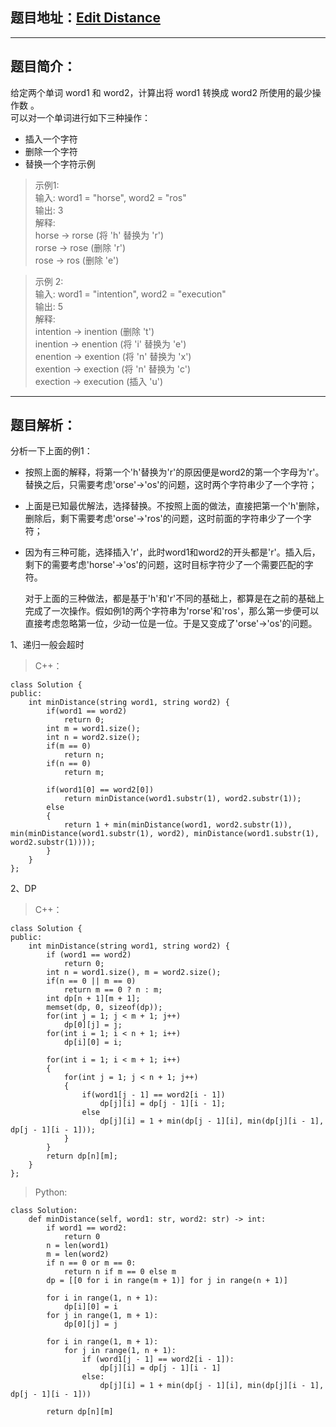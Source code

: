 ## 题目地址：[Edit Distance](https://leetcode.com/problems/edit-distance/)
---
## 题目简介：
给定两个单词 word1 和 word2，计算出将 word1 转换成 word2 所使用的最少操作数 。  
可以对一个单词进行如下三种操作：
- 插入一个字符
- 删除一个字符
- 替换一个字符示例 


> 示例1:  
> 输入: word1 = "horse", word2 = "ros"  
> 输出: 3  
> 解释:   
> horse -> rorse (将 'h' 替换为 'r')  
> rorse -> rose (删除 'r')  
> rose -> ros (删除 'e')
 
> 示例 2:  
> 输入: word1 = "intention", word2 = "execution"  
> 输出: 5  
> 解释:   
> intention -> inention (删除 't')  
> inention -> enention (将 'i' 替换为 'e')  
> enention -> exention (将 'n' 替换为 'x')  
> exention -> exection (将 'n' 替换为 'c')  
> exection -> execution (插入 'u')

---
## 题目解析：
分析一下上面的例1：

- 按照上面的解释，将第一个'h'替换为'r'的原因便是word2的第一个字母为'r'。替换之后，只需要考虑'orse'->'os'的问题，这时两个字符串少了一个字符；
- 上面是已知最优解法，选择替换。不按照上面的做法，直接把第一个'h'删除，删除后，剩下需要考虑'orse'->'ros'的问题，这时前面的字符串少了一个字符；
- 因为有三种可能，选择插入'r'，此时word1和word2的开头都是'r'。插入后，剩下的需要考虑'horse'->'os'的问题，这时目标字符少了一个需要匹配的字符。  
  
  对于上面的三种做法，都是基于'h'和'r'不同的基础上，都算是在之前的基础上完成了一次操作。假如例1的两个字符串为'rorse'和'ros'，那么第一步便可以直接考虑忽略第一位，少动一位是一位。于是又变成了'orse'->'os'的问题。

1、递归一般会超时  

>C++：

```
class Solution {
public:
    int minDistance(string word1, string word2) {
        if(word1 == word2) 
            return 0;
        int m = word1.size();
        int n = word2.size();
        if(m == 0)
            return n;
        if(n == 0)
            return m;
         
        if(word1[0] == word2[0])
            return minDistance(word1.substr(1), word2.substr(1));
        else
        {
            return 1 + min(minDistance(word1, word2.substr(1)), min(minDistance(word1.substr(1), word2), minDistance(word1.substr(1), word2.substr(1))));
        }
    }
};
```
2、DP

> C++：

```
class Solution {
public:
    int minDistance(string word1, string word2) {
        if (word1 == word2)
            return 0;
        int n = word1.size(), m = word2.size();
        if(n == 0 || m == 0)
            return m == 0 ? n : m;
        int dp[n + 1][m + 1];
        memset(dp, 0, sizeof(dp));
        for(int j = 1; j < m + 1; j++)
            dp[0][j] = j;
        for(int i = 1; i < n + 1; i++)
            dp[i][0] = i; 
        
        for(int i = 1; i < m + 1; i++)
        {
            for(int j = 1; j < n + 1; j++)
            {
                if(word1[j - 1] == word2[i - 1])
                    dp[j][i] = dp[j - 1][i - 1];
                else
                    dp[j][i] = 1 + min(dp[j - 1][i], min(dp[j][i - 1], dp[j - 1][i - 1]));
            }
        }   
        return dp[n][m];
    }
};
```
> Python:
```
class Solution:
    def minDistance(self, word1: str, word2: str) -> int:
        if word1 == word2:
            return 0
        n = len(word1)
        m = len(word2)
        if n == 0 or m == 0:
            return n if m == 0 else m
        dp = [[0 for i in range(m + 1)] for j in range(n + 1)]
        
        for i in range(1, n + 1):
            dp[i][0] = i
        for j in range(1, m + 1):
            dp[0][j] = j
        
        for i in range(1, m + 1):
            for j in range(1, n + 1):
                if (word1[j - 1] == word2[i - 1]):
                    dp[j][i] = dp[j - 1][i - 1]
                else:
                    dp[j][i] = 1 + min(dp[j - 1][i], min(dp[j][i - 1], dp[j - 1][i - 1]))
        
        return dp[n][m]
```







